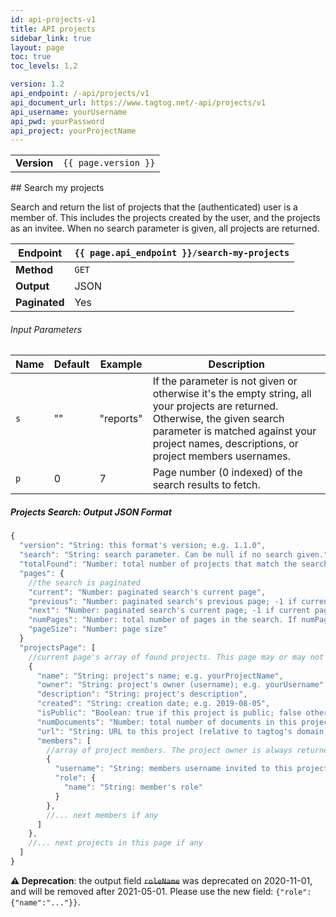 ```yaml
---
id: api-projects-v1
title: API projects
sidebar_link: true
layout: page
toc: true
toc_levels: 1,2

version: 1.2
api_endpoint: /-api/projects/v1
api_document_url: https://www.tagtog.net/-api/projects/v1
api_username: yourUsername
api_pwd: yourPassword
api_project: yourProjectName
---
```


<div class="two-third-col">
  <table style="width:100%;white-space:nowrap;">
    <tr>
      <td><strong>Version</strong></td>
      <td><code>{{ page.version }}</code></td>
    </tr>
  </table>
</div>


<div class="two-third-col" markdown="1">
## Search my projects

Search and return the list of projects that the (authenticated) user is a member of. This includes the projects created by the user, and the projects as an invitee. When no search parameter is given, all projects are returned.

| **Endpoint**  | `{{ page.api_endpoint }}/search-my-projects` |
| ------------- | -------------------------------------------- |
| **Method**    | `GET`                                        |
| **Output**    | JSON                                         |
| **Paginated** | Yes                                          |

###### Input Parameters

| Name | Default | Example   | Description                                                                                                                                                                                                                |
| ---- | ------- | --------- | -------------------------------------------------------------------------------------------------------------------------------------------------------------------------------------------------------------------------- |
| `s`  | ""      | "reports" | If the parameter is not given or otherwise it's the empty string, all your projects are returned. Otherwise, the given search parameter is matched against your project names, descriptions, or project members usernames. |
| `p`  | 0       | 7         | Page number (0 indexed) of the search results to fetch.                                                                                                                                                                    |

##### Projects Search: Output JSON Format

```javascript
{
  "version": "String: this format's version; e.g. 1.1.0",
  "search": "String: search parameter. Can be null if no search given.",
  "totalFound": "Number: total number of projects that match the search",
  "pages": {
    //the search is paginated
    "current": "Number: paginated search's current page",
    "previous": "Number: paginated search's previous page; -1 if current page == 0",
    "next": "Number: paginated search's current page; -1 if current page is the last page",
    "numPages": "Number: total number of pages in the search. If numPages <= 1, the current page contains all found results"
    "pageSize": "Number: page size"
  }
  "projectsPage": [
    //current page's array of found projects. This page may or may not contain all results
    {
      "name": "String: project's name; e.g. yourProjectName",
      "owner": "String: project's owner (username); e.g. yourUsername",
      "description": "String: project's description",
      "created": "String: creation date; e.g. 2019-08-05",
      "isPublic": "Boolean: true if this project is public; false otherwise",
      "numDocuments": "Number: total number of documents in this project",
      "url": "String: URL to this project (relative to tagtog's domain)",
      "members": [
        //array of project members. The project owner is always returned (with role admin)
        {
          "username": "String: members username invited to this project",
          "role": {
            "name": "String: member's role"
          }
        },
        //... next members if any
      ]
    },
    //... next projects in this page if any
  ]
}
```

**⚠️ Deprecation**: the output field ~~`roleName`~~ was deprecated on 2020-11-01, and will be removed after 2021-05-01. Please use the new field: `{"role":{"name":"..."}}`.

</div>
